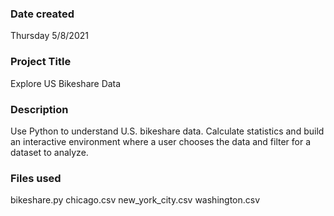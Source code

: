 ### Date created
Thursday 5/8/2021

### Project Title
Explore US Bikeshare Data

### Description
Use Python to understand U.S. bikeshare data.
Calculate statistics and build an interactive environment where a user chooses the data and filter for a dataset to analyze.

### Files used
bikeshare.py
chicago.csv
new_york_city.csv
washington.csv
